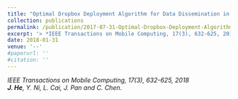 ```yaml
---
title: "Optimal Dropbox Deployment Algorithm for Data Dissemination in Vehicular Networks"
collection: publications
permalink: /publication/2017-07-31-Optimal-Dropbox-Deployment-Algorithm/
excerpt: '> *IEEE Transactions on Mobile Computing, 17(3), 632-625, 2018*<br>***J. He**, Y. Ni, L. Cai, J. Pan and C. Chen*.'
date: 2018-01-31
venue: '--'
#paperurl: ''
#citation: ''
---
```

*IEEE Transactions on Mobile Computing, 17(3), 632-625, 2018*  
***J. He**, Y. Ni, L. Cai, J. Pan and C. Chen*.